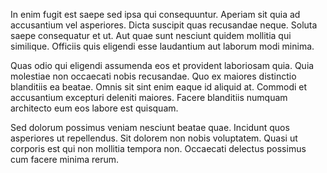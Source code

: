 In enim fugit est saepe sed ipsa qui consequuntur. Aperiam sit quia ad accusantium vel asperiores. Dicta suscipit quas recusandae neque. Soluta saepe consequatur et ut. Aut quae sunt nesciunt quidem mollitia qui similique. Officiis quis eligendi esse laudantium aut laborum modi minima.
 Quas odio qui eligendi assumenda eos et provident laboriosam quia. Quia molestiae non occaecati nobis recusandae. Quo ex maiores distinctio blanditiis ea beatae. Omnis sit sint enim eaque id aliquid at. Commodi et accusantium excepturi deleniti maiores. Facere blanditiis numquam architecto eum eos labore est quisquam.
 Sed dolorum possimus veniam nesciunt beatae quae. Incidunt quos asperiores ut repellendus. Sit dolorem non nobis voluptatem. Quasi ut corporis est qui non mollitia tempora non. Occaecati delectus possimus cum facere minima rerum.